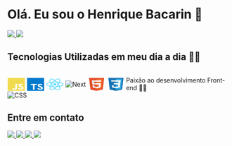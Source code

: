 ## 
<h1>Olá. Eu sou o Henrique Bacarin 👋</h1>
<div>
  <a href=""https://github.com/Bacarinx > 
     <img height="180em" src="https://github-readme-stats.vercel.app/api?username=Bacarinx&show_icons=true&theme=jolly" />
     <img height="180em" src="https://github-readme-stats.vercel.app/api/top-langs/?username=Bacarinx&layout=compact&theme=jolly" />
  </a>
</div>

## 
<h2>Tecnologias Utilizadas em meu dia a dia 👨‍💻</h2>
<div style="display: flex"> 
  <div style="display: inline_block"><br>
    <img align="center" alt="Js" height="30" width="40" src="https://raw.githubusercontent.com/devicons/devicon/master/icons/javascript/javascript-plain.svg">
    <img align="center" alt="Ts" height="30" width="40" src="https://raw.githubusercontent.com/devicons/devicon/master/icons/typescript/typescript-plain.svg">
    <img align="center" alt="React" height="30" width="40" src="https://raw.githubusercontent.com/devicons/devicon/master/icons/react/react-original.svg">
    <img align="center" alt=" Next" height="30" width="40"  src="https://cdn.jsdelivr.net/gh/devicons/devicon/icons/nextjs/nextjs-original.svg" />
    <img align="center" alt="HTML" height="30" width="40" src="https://raw.githubusercontent.com/devicons/devicon/master/icons/html5/html5-original.svg">
    <img align="center" alt="CSS" height="30" width="40" src="https://raw.githubusercontent.com/devicons/devicon/master/icons/css3/css3-original.svg">
    <img align="center" alt="CSS" height="30" width="40"  src="https://cdn.jsdelivr.net/gh/devicons/devicon/icons/tailwindcss/tailwindcss-plain.svg" />
  </div>
  <br>
  <div>
      <p>Paixão ao desenvolvimento Front-end 🧡💜</p>
  </div>
</div>


##
<h2>Entre em contato</h2>
<div> 
  <a href = "mailto:henriquebacarin@gmail.com" target="_blank">
    <img src="https://img.shields.io/badge/-Gmail-%23333?style=for-the-badge&logo=gmail&logoColor=white">
  </a>
  <a href="https://www.linkedin.com/in/HenriqueBacarin/" target="_blank">
    <img src="https://img.shields.io/badge/-LinkedIn-%230077B5?style=for-the-badge&logo=linkedin&logoColor=white">
  </a> 
  <a href="https://wa.me/5515988300473" target="_blank">
    <img src="https://img.shields.io/badge/WhatsApp-25D366?style=for-the-badge&logo=whatsapp&logoColor=white">
  </a> 
  <a href="https://www.instagram.com/bacarin__/" target="_blank">
    <img src="https://img.shields.io/badge/-Instagram-%23E4405F?style=for-the-badge&logo=instagram&logoColor=white">
  </a>
</div>
